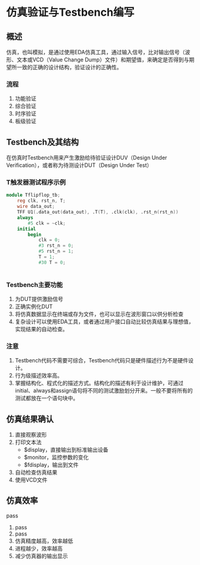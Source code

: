 

# 仿真验证与Testbench编写

## 概述

仿真，也叫模拟，是通过使用EDA仿真工具，通过输入信号，比对输出信号（波形、文本或VCD（Value Change Dump）文件）和期望值，来确定是否得到与期望所一致的正确的设计结构，验证设计的正确性。

### 流程

1. 功能验证
2. 综合验证
3. 时序验证
4. 板级验证

## Testbench及其结构

在仿真时Testbench用来产生激励给待验证设计DUV（Design Under Verification），或者称为待测设计DUT（Design Under Test）

### T触发器测试程序示例

```verilog
module Tflipflop_tb;
    reg clk, rst_n, T;
    wire data_out;
    TFF U1(.data_out(data_out), .T(T), .clk(clk), .rst_n(rst_n))
    always
        #5 clk = ~clk;
    initial
        begin
            clk = 0;
            #3 rst_n = 0;
            #5 rst_n = 1;
            T = 1;
            #30 T = 0;
            
```



### Testbench主要功能

1. 为DUT提供激励信号
2. 正确实例化DUT
3. 将仿真数据显示在终端或存为文件，也可以显示在波形窗口以供分析检查
4. 复杂设计可以使用EDA工具，或者通过用户接口自动比较仿真结果与理想值，实现结果的自动检查。

### 注意

1. Testbench代码不需要可综合，Testbench代码只是硬件描述行为不是硬件设计。
2. 行为级描述效率高。
3. 掌握结构化、程式化的描述方式。结构化的描述有利于设计维护，可通过initial、always和assign语句将不同的测试激励划分开来。一般不要将所有的测试都放在一个语句块中。

## 仿真结果确认

1. 直接观察波形
2. 打印文本法
   -  $display，直接输出到标准输出设备
   -  $monitor，监控参数的变化
   -  $fdisplay，输出到文件
3. 自动检查仿真结果
4. 使用VCD文件

## 仿真效率

pass

1. pass
2. pass
3. 仿真精度越高，效率越低
4. 进程越少，效率越高
5. 减少仿真器的输出显示